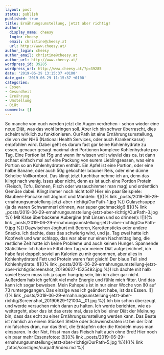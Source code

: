 ```yaml
---
layout: post
status: publish
published: true
title: Ernährungsumstellung, jetzt aber richtig!
author:
  display_name: cheesy
  login: cheesy
  email: christine@cheesy.at
  url: http://www.cheesy.at/
author_login: cheesy
author_email: christine@cheesy.at
author_url: http://www.cheesy.at/
wordpress_id: 39285
wordpress_url: http://www.cheesy.at/?p=39285
date: '2019-06-29 13:15:37 +0100'
date_gmt: '2019-06-29 11:15:37 +0100'
categories:
- Essen
- Gesundheit
- Ernährung
- Umstellung
- Diät
comments: []
---
```

So manche von euch werden jetzt die Augen verdrehen - schon wieder eine neue Diät, was das wohl bringen soll. Aber ich bin schwer überrascht, dies scheint wirklich zu funktionieren. OurPath ist eine Ernährungsumstellung, die von der NHS (National Health Services, oder auch Krankenkasse) empfohlen wird.
Dabei geht es darum fast gar keine Kohlenhydrate zu essen, genauer gesagt maximal drei Portionen komplexe Kohlenhydrate pro Tag. Eine Portion ist 15g und wenn ihr wissen wollt wieviel das ca. ist dann schaut einfach mal auf eine Packung von eurem Lieblingsessen, was eine Portion so an Kohlenhydraten enthält. Ein Apfel ist eine Portion, oder eine halbe Banane, oder auch 50g gekochter brauner Reis, oder eine dünne Scheibe Vollkornbrot.
Das klingt jetzt furchtbar nehme ich an, denn das klingt nach wenig. Isses aber nicht, denn es ist auch eine Portion Protein (Fleisch, Tofu, Bohnen, Fisch oder wasauchimmer man mag) und ordentlich Gemüse dabei.
Klingt immer noch nicht toll? Hier ein paar Beispiele:
Blaubeer-Pancake mit Joghurt und Mandeln:
 ![]({% link _posts/2019-06-29-ernahrungsumstellung-jetzt-aber-richtig/OurPath-1.jpg %})
Gulaschsuppe (ja da waren Schwammerl drinnen, war super gschmackig!)
 ![]({% link _posts/2019-06-29-ernahrungsumstellung-jetzt-aber-richtig/OurPath-3.jpg %})
Mit Käse überbackene Aubergine (mit Linsen und so drinnen):
 ![]({% link _posts/2019-06-29-ernahrungsumstellung-jetzt-aber-richtig/OurPath-9.jpg %})
Dazwischen Joghurt mit Beeren, Karottensticks oder andere Snacks.
Ich dachte, dass das schwierig wird, und ja, Tag zwei hatte ich Kopfweh und war schlapp, das war aber nur einen Nachmittag lang, die restliche Zeit hatte ich keine Probleme und auch keinen Hunger.
Spannende Statistiken:
Ich habe im Fitbit den Tag vor meiner Diät aufgezeichnet, ich habe fast doppelt soviel an Kalorien zu mir genommen, aber alles in Kohlenhydraten! Fett und Protein waren fast gleich! Der blaue Teil sind Kohlenhydrate.
![]({% link _posts/2019-06-29-ernahrungsumstellung-jetzt-aber-richtig/Screenshot_20190627-1525492.jpg %})
Ich dachte mit halb soviel Essen muss ich ja super hungrig sein, bin ich aber gar nicht. Außerdem hab ich gefühlt viel mehr Energie und fühle mich fitter. Und das kann ich sogar beweisen. Mein Ruhepuls ist in nur einer Woche von 80 auf 73 runtergegangen. Das einzige was ich geändert habe, ist das Essen.
![]({% link _posts/2019-06-29-ernahrungsumstellung-jetzt-aber-richtig/Screenshot_20190629-121004__01.jpg %})
Ich bin schon überzeugt und werde versuchen mich daran zu halten. Ich werde berichten, wie es weitergeht, aber das ist das erste mal, dass ich bei einer Diät der Meinung bin, dass das echt zu einer Ernährungsumstellung werden kann.
Das Beste ist nämlich an einem Stückerl Stelze oder Schweinsbraten ist bei der Diät nix falsches dran, nur das Brot, die Erdäpfeln oder die Knödeln muss man einsparen.
In der Not, frisst man das Fleisch halt auch ohne Brot!
Hier noch ein paar mehr Essensfotos:
[![]({% link _posts/2019-06-29-ernahrungsumstellung-jetzt-aber-richtig/OurPath-5.jpg %})]({% link _fotos/sonstiges/ourpath/index.md %})

